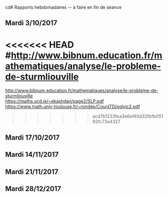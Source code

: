 cd# Rapports hebdomadaires -- à faire en fin de séance
## Mardi 3/10/2017
<<<<<<< HEAD
#http://www.bibnum.education.fr/mathematiques/analyse/le-probleme-de-sturmliouville
=======

http://www.bibnum.education.fr/mathematiques/analyse/le-probleme-de-sturmliouville  
https://maths.ucd.ie/~ekashdan/page2/SLP.pdf  
https://www.math.univ-toulouse.fr/~rondep/CoursTD/polyic2.pdf  
>>>>>>> acd7b1233fea3e6ef40d32fbfb05192fc73e4327

## Mardi 17/10/2017
## Mardi 14/11/2017
## Mardi 21/11/2017
## Mardi 28/12/2017
